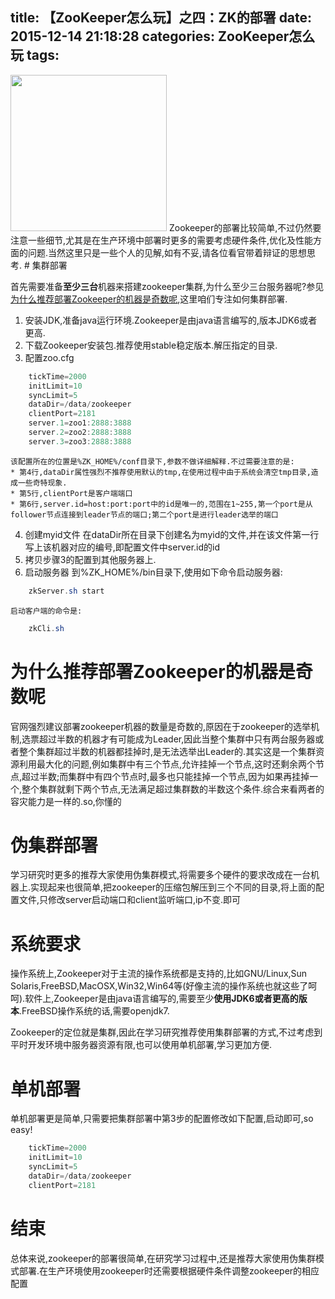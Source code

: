 title: 【ZooKeeper怎么玩】之四：ZK的部署
date: 2015-12-14 21:18:28
categories: ZooKeeper怎么玩
tags:
---
<img src="/img/zk_install.png" width="250" height="250" class="img-topic" />
Zookeeper的部署比较简单,不过仍然要注意一些细节,尤其是在生产环境中部署时更多的需要考虑硬件条件,优化及性能方面的问题.当然这里只是一些个人的见解,如有不妥,请各位看官带着辩证的思想思考.
<!--more-->
# 集群部署

首先需要准备<strong>至少三台</strong>机器来搭建zookeeper集群,为什么至少三台服务器呢?参见[为什么推荐部署Zookeeper的机器是奇数呢](#为什么推荐部署Zookeeper的机器是奇数呢 "为什么"),这里咱们专注如何集群部署.

1. 安装JDK,准备java运行环境.Zookeeper是由java语言编写的,版本JDK6或者更高.
2. 下载Zookeeper安装包.推荐使用stable稳定版本.解压指定的目录.
3. 配置zoo.cfg
```java
	tickTime=2000
	initLimit=10
	syncLimit=5
	dataDir=/data/zookeeper
	clientPort=2181
	server.1=zoo1:2888:3888
	server.2=zoo2:2888:3888
	server.3=zoo3:2888:3888
```
	该配置所在的位置是%ZK_HOME%/conf目录下,参数不做详细解释.不过需要注意的是:
	* 第4行,dataDir属性强烈不推荐使用默认的tmp,在使用过程中由于系统会清空tmp目录,造成一些奇特现象.
	* 第5行,clientPort是客户端端口
	* 第6行,server.id=host:port:port中的id是唯一的,范围在1~255,第一个port是从follower节点连接到leader节点的端口;第二个port是进行leader选举的端口
4. 创建myid文件
	在dataDir所在目录下创建名为myid的文件,并在该文件第一行写上该机器对应的编号,即配置文件中server.id的id
5. 拷贝步骤3的配置到其他服务器上.
6. 启动服务器
	到%ZK_HOME%/bin目录下,使用如下命令启动服务器:
```java
	zkServer.sh start
```	
	启动客户端的命令是:
```java
	zkCli.sh
```		

# 为什么推荐部署Zookeeper的机器是奇数呢

官网强烈建议部署zookeeper机器的数量是奇数的,原因在于zookeeper的选举机制,选票超过半数的机器才有可能成为Leader,因此当整个集群中只有两台服务器或者整个集群超过半数的机器都挂掉时,是无法选举出Leader的.其实这是一个集群资源利用最大化的问题,例如集群中有三个节点,允许挂掉一个节点,这时还剩余两个节点,超过半数;而集群中有四个节点时,最多也只能挂掉一个节点,因为如果再挂掉一个,整个集群就剩下两个节点,无法满足超过集群数的半数这个条件.综合来看两者的容灾能力是一样的.so,你懂的


# 伪集群部署

学习研究时更多的推荐大家使用伪集群模式,将需要多个硬件的要求改成在一台机器上.实现起来也很简单,把zookeeper的压缩包解压到三个不同的目录,将上面的配置文件,只修改server启动端口和client监听端口,ip不变.即可


# 系统要求

操作系统上,Zookeeper对于主流的操作系统都是支持的,比如GNU/Linux,Sun Solaris,FreeBSD,MacOSX,Win32,Win64等(好像主流的操作系统也就这些了呵呵).软件上,Zookeeper是由java语言编写的,需要至少<strong>使用JDK6或者更高的版本</strong>.FreeBSD操作系统的话,需要openjdk7.

Zookeeper的定位就是集群,因此在学习研究推荐使用集群部署的方式,不过考虑到平时开发环境中服务器资源有限,也可以使用单机部署,学习更加方便.

# 单机部署

单机部署更是简单,只需要把集群部署中第3步的配置修改如下配置,启动即可,so easy!
```java
	tickTime=2000
	initLimit=10
	syncLimit=5
	dataDir=/data/zookeeper
	clientPort=2181
```	
# 结束

总体来说,zookeeper的部署很简单,在研究学习过程中,还是推荐大家使用伪集群模式部署.在生产环境使用zookeeper时还需要根据硬件条件调整zookeeper的相应配置
